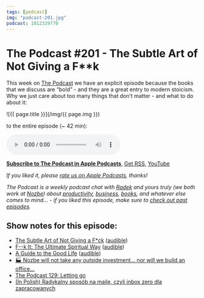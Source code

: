 ```yaml
---
tags: [podcast]
img: "podcast-201.jpg"
podcast: 1012329770
---
```


# The Podcast #201 - The Subtle Art of Not Giving a F**k

This week on [The Podcast][p] we have an explicit episode because the books that we discuss are “bold” - and they are a great entry to modern stoicism. Why we just care about too many things that don’t matter - and what to do about it:

<!--More-->

![{{ page.title }}](/img/{{ page.img }})

 to the entire episode (~ 42 min):

<audio controls>
<source src="https://files.nozbe.com/podcast/201.mp3" type="audio/mpeg">
</audio>

**[Subscribe to The Podcast in Apple Podcasts][i]**, [Get RSS][rss], [YouTube][y]

*If you liked it, please [rate us on Apple Podcasts][i], thanks!*

*The Podcast is a weekly podcast chat with [Radek][r] and yours truly (we both work at [Nozbe][n]) about [productivity](/productivity), [business](/business), [books](/books), and whatever else comes to mind… - if you liked this episode, make sure to [check out past episodes](/podcast).*

## Show notes for this episode:

  * [The Subtle Art of Not Giving a F*ck](https://www.amazon.com/Subtle-Art-Not-Giving-Counterintuitive/dp/B01I29Y344/) ([audible](https://www.audible.com/pd/The-Subtle-Art-of-Not-Giving-a-F-ck-Audiobook/B01I28NFEE))
  * [F--k It: The Ultimate Spiritual Way](https://www.amazon.com/F-k-Ultimate-Spiritual-Way/dp/B00IFI7DP4/) ([audible](https://www.audible.com/pd/F-k-It-Audiobook/B00IFLFF2Y))
  * [A Guide to the Good Life](https://www.amazon.com/Guide-Good-Life-Ancient-Stoic/dp/0195374614/) ([audible](https://www.audible.com/pd/A-Guide-to-the-Good-Life-Audiobook/B00G6ZLMDC))
  * [🏭 Nozbe will not take any outside investment... nor will we build an office...](/investors/)
  * [The Podcast 129: Letting go](/podcast-129)
  * [(In Polish) Radykalny sposób na maile, czyli inbox zero dla zapracowanych](https://imagazine.pl/2019/12/15/radykalny-sposob-na-maile-czyli-inbox-zero-dla-zapracowanych/)

[y]: https://michael.gratis/thepodcastyt
[rss]: https://thepodcast.fm/episodes?format=RSS
[e]: /podcast-201

[p]: /podcast
[n]: https://michael.gratis/nozbe
[r]: https://michael.gratis/radex
[i]: https://michael.gratis/thepodcast
[o]: https://michael.gratis/ipadonly

